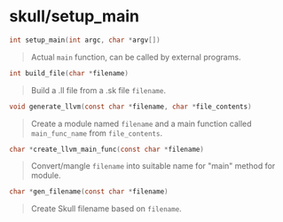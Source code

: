 # skull/setup_main

```c
int setup_main(int argc, char *argv[])
```

> Actual `main` function, can be called by external programs.

```c
int build_file(char *filename)
```

> Build a .ll file from a .sk file `filename`.

```c
void generate_llvm(const char *filename, char *file_contents)
```

> Create a module named `filename` and a main function called
> `main_func_name` from `file_contents`.

```c
char *create_llvm_main_func(const char *filename)
```

> Convert/mangle `filename` into suitable name for "main" method for module.

```c
char *gen_filename(const char *filename)
```

> Create Skull filename based on `filename`.

